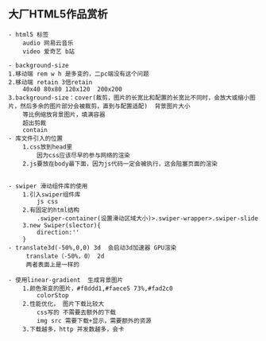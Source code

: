 ## 大厂HTML5作品赏析

    - html5 标签
        audio 网易云音乐
        video 爱奇艺 b站
    
    - background-size
    1.移动端 rem w h 是多变的，二pc端没有这个问题
    2.移动端 retain 3倍retain
        40x40 80x80 120x120  200x200
    3.background-size：cover(裁剪，图片的长宽比和配置的长宽比不同时，会放大或缩小图片，然后多余的图片部分会被裁剪，直到与配置适配)  背景图片大小
        等比例缩放背景图片，填满容器
        超出剪裁
        contain
    - 库文件引入的位置
        1.css放到head里
            因为css应该尽早的参与网络的渲染
        2.js要放在body最下面，因为js代码一定会被执行，这会阻塞页面的渲染


    - swiper 滑动组件库的使用
        1.引入swiper组件库
            js css
        2.有固定的html结构
            .swiper-container(设置滑动区域大小)>.swiper-wrapper>.swiper-slide
        3.new Swiper(slector){
            direction:''
        }
    - translate3d(-50%,0,0) 3d  会启动3d加速器 GPU渲染
         translate（-50%，0） 2d
         两者表面上是一样的

    - 使用linear-gradient  生成背景图片
        1.颜色渐变的图片，#f8ddd1,#faece5 73%,#fad2c0
            colorStop
        2.性能优化， 图片下载比较大
            css写的 不需要去额外的下载
            img src 需要下载+显示，需要额外的资源
        3.下载越多，http 并发数越多，会卡
    
